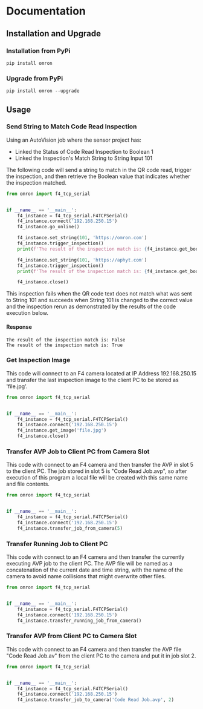 # Documentation
## Installation and Upgrade
### Installation from PyPi

`pip install omron`

### Upgrade from PyPi

`pip install omron --upgrade`

## Usage

### Send String to Match Code Read Inspection

Using an AutoVision job where the sensor project has:

- Linked the Status of Code Read Inspection to Boolean 1
- Linked the Inspection's Match String to String Input 101 

The following code will send a string to match in the QR code read, trigger the inspection, and then retrieve the Boolean value that indicates whether the inspection matched. 

```python
from omron import f4_tcp_serial


if __name__ == '__main__':
    f4_instance = f4_tcp_serial.F4TCPSerial()
    f4_instance.connect('192.168.250.15')
    f4_instance.go_online()

    f4_instance.set_string(101, 'https://omron.com')
    f4_instance.trigger_inspection()
    print(f'The result of the inspection match is: {f4_instance.get_bool(1)}')

    f4_instance.set_string(101, 'https://aphyt.com')
    f4_instance.trigger_inspection()
    print(f'The result of the inspection match is: {f4_instance.get_bool(1)}')

    f4_instance.close()
```

This inspection fails when the QR code text does not match what was sent to String 101 and succeeds when String 101 is changed to the correct value and the inspection rerun as demonstrated by the results of the code execution below. 

#### Response
```
The result of the inspection match is: False
The result of the inspection match is: True
```


### Get Inspection Image

This code will connect to an F4 camera located at IP Address 192.168.250.15 and transfer the last inspection image to the client PC to be stored as 'file.jpg'.

```python
from omron import f4_tcp_serial


if __name__ == '__main__':
    f4_instance = f4_tcp_serial.F4TCPSerial()
    f4_instance.connect('192.168.250.15')
    f4_instance.get_image('file.jpg')
    f4_instance.close()
```

### Transfer AVP Job to Client PC from Camera Slot

This code with connect to an F4 camera and then transfer the AVP in slot 5 to the client PC. The job stored in slot 5 is "Code Read Job.avp", so after execution of this program a local file will be created with this same name and file contents. 

```python
from omron import f4_tcp_serial


if __name__ == '__main__':
    f4_instance = f4_tcp_serial.F4TCPSerial()
    f4_instance.connect('192.168.250.15')
    f4_instance.transfer_job_from_camera(5)
```

### Transfer Running Job to Client PC

This code with connect to an F4 camera and then transfer the currently executing AVP job to the client PC. The AVP file will be named as a concatenation of the current date and time string, with the name of the camera to avoid name collisions that might overwrite other files. 

```python
from omron import f4_tcp_serial


if __name__ == '__main__':
    f4_instance = f4_tcp_serial.F4TCPSerial()
    f4_instance.connect('192.168.250.15')
    f4_instance.transfer_running_job_from_camera()
```

### Transfer AVP from Client PC to Camera Slot

This code with connect to an F4 camera and then transfer the AVP file "Code Read Job.av" from the client PC to the camera and put it in job slot 2. 

```python
from omron import f4_tcp_serial


if __name__ == '__main__':
    f4_instance = f4_tcp_serial.F4TCPSerial()
    f4_instance.connect('192.168.250.15')
    f4_instance.transfer_job_to_camera('Code Read Job.avp', 2)
```
